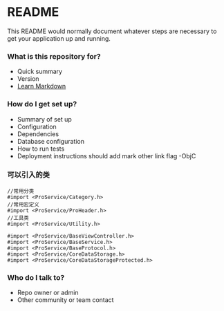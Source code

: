 # README #

This README would normally document whatever steps are necessary to get your application up and running.

### What is this repository for? ###

* Quick summary
* Version
* [Learn Markdown](https://bitbucket.org/tutorials/markdowndemo)

### How do I get set up? ###

* Summary of set up
* Configuration
* Dependencies
* Database configuration
* How to run tests
* Deployment instructions
should add mark
other link flag -ObjC
### 可以引入的类 ###
    //常用分类
    #import <ProService/Category.h>
    //常用宏定义
    #import <ProService/ProHeader.h>
    //工具类
    #import <ProService/Utility.h>
    
    #import <ProService/BaseViewController.h>
    #import <ProService/BaseService.h>
    #import <ProService/BaseProtocol.h>
    #import <ProService/CoreDataStorage.h>
    #import <ProService/CoreDataStorageProtected.h>


### Who do I talk to? ###

* Repo owner or admin
* Other community or team contact